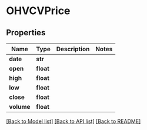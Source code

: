 # OHVCVPrice


## Properties
Name | Type | Description | Notes
------------ | ------------- | ------------- | -------------
**date** | **str** |  | 
**open** | **float** |  | 
**high** | **float** |  | 
**low** | **float** |  | 
**close** | **float** |  | 
**volume** | **float** |  | 

[[Back to Model list]](../README.md#documentation-for-models) [[Back to API list]](../README.md#documentation-for-api-endpoints) [[Back to README]](../README.md)


